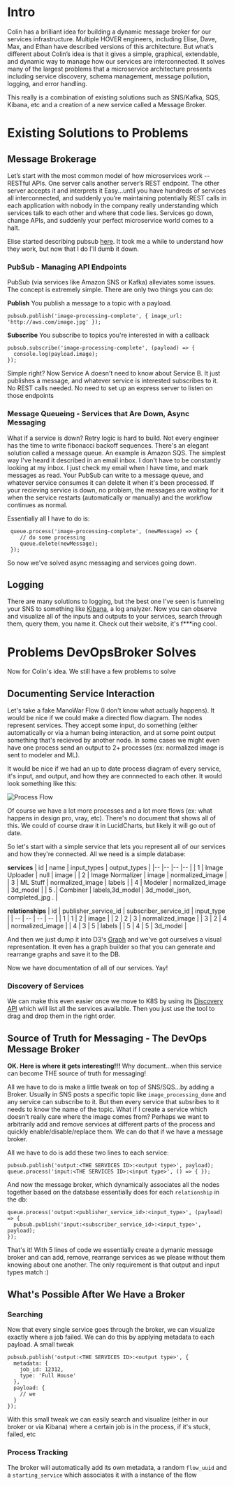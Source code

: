 

# Intro

Colin has a brilliant idea for building a dynamic message broker for our services infrastructure. Multiple HOVER engineers, including Elise, Dave, Max, and Ethan have described versions of this architecture. But what’s different about Colin’s idea is that it gives a simple, graphical, extendable, and dynamic way to manage how our services are interconnected. It solves many of the largest problems that a microservice architecture presents including service discovery, schema management, message pollution, logging, and error handling.

This really is a combination of existing solutions such as SNS/Kafka, SQS, Kibana, etc and a creation of a new service called a Message Broker.

# Existing Solutions to Problems

## Message Brokerage

Let’s start with the most common model of how microservices work -- RESTful APIs. One server calls another server’s REST endpoint. The other server accepts it and interprets it Easy...until you have hundreds of services all interconnected, and suddenly you’re maintaining potentially REST calls in each application with nobody in the company really understanding which services talk to each other and where that code lies. Services go down, change APIs, and suddenly your perfect microservice world comes to a halt.

Elise started describing pubsub [here]([https://hoverinc.atlassian.net/wiki/spaces/EN/pages/846790813/PubSub+Proposal+1](https://hoverinc.atlassian.net/wiki/spaces/EN/pages/846790813/PubSub+Proposal+1)). It took me a while to understand how they work, but now that I do I'll dumb it down. 

### PubSub - Managing API Endpoints 
PubSub (via services like Amazon SNS or Kafka) alleviates some issues. The concept is extremely simple. There are only two things you can do:

**Publish**
You publish a message to a topic with a payload. 

    pubsub.publish('image-processing-complete', { image_url: 'http://aws.com/image.jpg' });

**Subscribe**
You subscribe to topics you're interested in with a callback

    pubsub.subscribe('image-processing-complete', (payload) => { 
      console.log(payload.image);
    });
 
Simple right? Now Service A doesn't need to know about Service B. It just publishes a message, and whatever service is interested subscribes to it. No REST calls needed. No need to set up an express server to listen on those endpoints

### Message Queueing - Services that Are Down, Async Messaging
What if a service is down? Retry logic is hard to build. Not every engineer has the time to write fibonacci backoff sequences. There's an elegant solution called a message queue. An example is Amazon SQS. The simplest way I've heard it described in an email inbox. I don't have to be constantly looking at my inbox. I just check my email when I have time, and mark messages as read. Your PubSub can write to a message queue, and whatever service consumes it can delete it when it's been processed. If your recieving service is down, no problem, the messages are waiting for it when the service restarts (automatically or manually) and the workflow continues as normal. 

Essentially all I have to do is:

     queue.process('image-processing-complete', (newMessage) => {
        // do some processing
        queue.delete(newMessage);
     });

So now we've solved async messaging and services going down.

## Logging
There are many solutions to logging, but the best one I've seen is funneling your SNS to something like [Kibana](https://www.elastic.co/products/kibana), a log analyzer. Now you can observe and visualize all of the inputs and outputs to your services, search through them, query them, you name it. Check out their website, it's f***ing cool.

# Problems DevOpsBroker Solves
Now for Colin's idea. We still have a few problems to solve

## Documenting Service Interaction
Let's take a fake ManoWar Flow (I don't know what actually happens). It would be nice if we could make a  directed flow diagram. The nodes represent services. They accept some input, do something (either automatically or via a human being interaction, and at some point output something that's recieved by another node. In some cases we might even have one process send an output to 2+ processes (ex: normalized image is sent to modeler and ML).

It would be nice if we had an up to date process diagram of every service, it's input, and output, and how they are connnected to each other. It would look something like this:

![Process Flow](https://drive.google.com/uc?export=view&id=17ekCf1mhVNvk6bF9bpZF-XboC7DreUsq)

Of course we have a lot more processes and a lot more flows (ex: what happens in design pro, vray, etc). There's no document that shows all of this. We could of course draw it in LucidCharts, but likely it will go out of date. 

So let's start with a simple service that lets you represent all of our services and how they're connected. All we need is a simple database:

**services**
| id | name             | input_types 	   | output_types    				 |
|--  |--                |--                |--                               |
| 1  | Image Uploader   | null      	   | image          				 |
| 2  | Image Normalizer | image      	   | normalized_image 				 |
| 3  | ML Stuff			| normalized_image | labels           				 |
| 4  | Modeler			| normalized_image | 3d_model	 				     |
| 5 .| Combiner        	| labels,3d_model  | 3d_model_json, completed_jpg .  |

**relationships**
| id | publisher_service_id | subscriber_service_id | input_type       |
| -- | --                   | --                    | --               |
| 1  | 1    				| 2						| image       	   |
| 2  | 2					| 3						| normalized_image |
| 3  | 2					| 4						| normalized_image |
| 4  | 3					| 5						| labels           |
| 5  | 4					| 5						| 3d_model         |

And then we just dump it into D3's [Graph](https://bl.ocks.org/cjrd/6863459) and we've got ourselves a visual representation. It even has a graph builder so that you can generate and rearrange graphs and save it to the DB. 

Now we have documentation of all of our services. Yay!

### Discovery of Services
We can make this even easier once we move to K8S by using its [Discovery API](https://medium.com/technology-matters/service-discovery-with-kubernetes-a503b16e71a0) which will list all the services available. Then you just use the tool to drag and drop them in the right order.

## Source of Truth for Messaging - The DevOps Message Broker
**OK. Here is where it gets interesting!!!**
Why document...when this service can become THE source of truth for messaging! 

All we have to do is make a little tweak on top of SNS/SQS...by adding a Broker. Usually in SNS posts a specific topic like `image_processing_done` and any service can subscribe to it. But then every service that subsribes to it needs to know the name of the topic. What if I create a service which doesn't really care where the image comes from? Perhaps we want to arbitrarily add and remove services at different parts of the process and quickly enable/disable/replace them. We can do that if we have a message broker.

All we have to do is add these two lines to each service:

    pubsub.publish('output:<THE SERVICES ID>:<output type>', payload);
    queue.process('input:<THE SERVICES ID>:<input type>', () => { });

And now the message broker, which dynamically associates all the nodes together based on the database essentially does for each `relationship` in the db:

    queue.process('output:<publisher_service_id>:<input_type>', (payload) => {
      pubsub.publish('input:<subscriber_service_id>:<input_type>', payload);
    });

That's it! With 5 lines of code we essentially create a dymanic message broker and can add, remove, rearrange services as we please without them knowing about one another. The only requirement is that output and input types match :) 

## What's Possible After We Have a Broker
### Searching 
Now that every single service goes through the broker, we can visualize exactly where a job failed. We can do this by applying metadata to each payload. A small tweak

    pubsub.publish('output:<THE SERVICES ID>:<output type>', {
	  metadata: {
	    job_id: 12312,
	    type: 'Full House'
      },
      payload: {
        // we
      }
	});

With this small tweak we can easily search and visualize (either in our broker or via Kibana) where a certain job is in the process, if it's stuck, failed, etc

### Process Tracking
The broker will automatically add its own metadata, a random `flow_uuid` and a `starting_service` which associates it with a instance of the flow 
<!--stackedit_data:
eyJoaXN0b3J5IjpbMTE5MTQ3MDYyMywxNzQ3MDI1OTMwLC03ND
kzODUxMDEsMTUzNjkzMTgzN119
-->